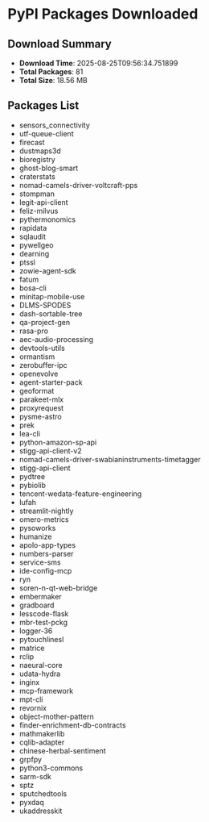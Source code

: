 # PyPI Packages Downloaded

## Download Summary
- **Download Time**: 2025-08-25T09:56:34.751899
- **Total Packages**: 81
- **Total Size**: 18.56 MB

## Packages List
- sensors_connectivity
- utf-queue-client
- firecast
- dustmaps3d
- bioregistry
- ghost-blog-smart
- craterstats
- nomad-camels-driver-voltcraft-pps
- stompman
- legit-api-client
- feliz-milvus
- pythermonomics
- rapidata
- sqlaudit
- pywellgeo
- dearning
- ptssl
- zowie-agent-sdk
- fatum
- bosa-cli
- minitap-mobile-use
- DLMS-SPODES
- dash-sortable-tree
- qa-project-gen
- rasa-pro
- aec-audio-processing
- devtools-utils
- ormantism
- zerobuffer-ipc
- openevolve
- agent-starter-pack
- geoformat
- parakeet-mlx
- proxyrequest
- pysme-astro
- prek
- lea-cli
- python-amazon-sp-api
- stigg-api-client-v2
- nomad-camels-driver-swabianinstruments-timetagger
- stigg-api-client
- pydtree
- pybiolib
- tencent-wedata-feature-engineering
- lufah
- streamlit-nightly
- omero-metrics
- pysoworks
- humanize
- apolo-app-types
- numbers-parser
- service-sms
- ide-config-mcp
- ryn
- soren-n-qt-web-bridge
- embermaker
- gradboard
- lesscode-flask
- mbr-test-pckg
- logger-36
- pytouchlinesl
- matrice
- rclip
- naeural-core
- udata-hydra
- inginx
- mcp-framework
- mpt-cli
- revornix
- object-mother-pattern
- finder-enrichment-db-contracts
- mathmakerlib
- cqlib-adapter
- chinese-herbal-sentiment
- grpfpy
- python3-commons
- sarm-sdk
- sptz
- sputchedtools
- pyxdaq
- ukaddresskit
